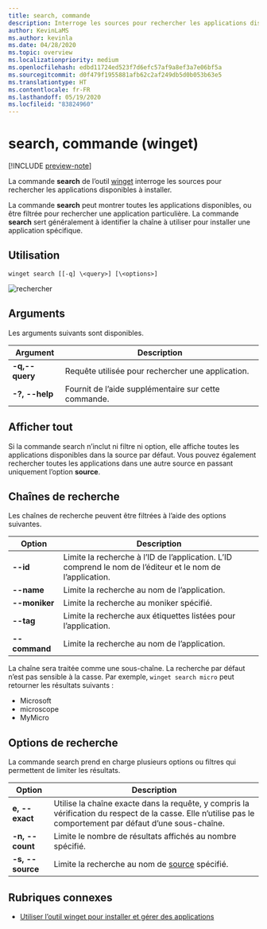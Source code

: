 ```yaml
---
title: search, commande
description: Interroge les sources pour rechercher les applications disponibles à installer
author: KevinLaMS
ms.author: kevinla
ms.date: 04/28/2020
ms.topic: overview
ms.localizationpriority: medium
ms.openlocfilehash: edbd11724ed523f7d6efc57af9a8ef3a7e06bf5a
ms.sourcegitcommit: d0f479f1955881afb62c2af249db5d0b053b63e5
ms.translationtype: HT
ms.contentlocale: fr-FR
ms.lasthandoff: 05/19/2020
ms.locfileid: "83824960"
---
```

# <a name="search-command-winget"></a>search, commande (winget)

[!INCLUDE [preview-note](../../includes/package-manager-preview.md)]

La commande **search** de l’outil [winget](index.md) interroge les sources pour rechercher les applications disponibles à installer.  

La commande **search** peut montrer toutes les applications disponibles, ou être filtrée pour rechercher une application particulière. La commande **search** sert généralement à identifier la chaîne à utiliser pour installer une application spécifique.

## <a name="usage"></a>Utilisation

`winget search [[-q] \<query>] [\<options>]`

![rechercher](images\search.png)

## <a name="arguments"></a>Arguments

Les arguments suivants sont disponibles.

| Argument  | Description |
 --------------|-------------|
| **-q,--query** |  Requête utilisée pour rechercher une application. |
| **-?, --help** |  Fournit de l’aide supplémentaire sur cette commande. |

## <a name="show-all"></a>Afficher tout

Si la commande search n’inclut ni filtre ni option, elle affiche toutes les applications disponibles dans la source par défaut. Vous pouvez également rechercher toutes les applications dans une autre source en passant uniquement l’option **source**.

## <a name="search-strings"></a>Chaînes de recherche

Les chaînes de recherche peuvent être filtrées à l’aide des options suivantes.

| Option  | Description |
 --------------|-------------|
| **--id**        |   Limite la recherche à l’ID de l’application. L’ID comprend le nom de l’éditeur et le nom de l’application. |
| **--name**      |  Limite la recherche au nom de l’application. |
| **--moniker**  |    Limite la recherche au moniker spécifié. |
|  **--tag**    |  Limite la recherche aux étiquettes listées pour l’application. |
| **--command**   |   Limite la recherche au nom de l’application. |

La chaîne sera traitée comme une sous-chaîne. La recherche par défaut n’est pas sensible à la casse. Par exemple, `winget search micro` peut retourner les résultats suivants :

* Microsoft
* microscope
* MyMicro

## <a name="search-options"></a>Options de recherche

La commande search prend en charge plusieurs options ou filtres qui permettent de limiter les résultats.

| Option  | Description |
 --------------|-------------|
| **e, --exact**  |     Utilise la chaîne exacte dans la requête, y compris la vérification du respect de la casse. Elle n’utilise pas le comportement par défaut d’une sous-chaîne.  |  
| **-n, --count**      |  Limite le nombre de résultats affichés au nombre spécifié. |
| **-s, --source**     |  Limite la recherche au nom de [source](source.md) spécifié.  |

## <a name="related-topics"></a>Rubriques connexes

* [Utiliser l’outil winget pour installer et gérer des applications](index.md)
